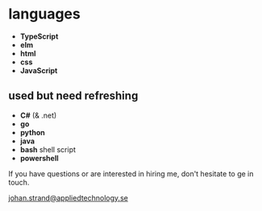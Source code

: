 # languages
- **TypeScript**
- **elm**
- **html**
- **css**
- **JavaScript**
## used but need refreshing 
- **C#** (& .net)
- **go**
- **python**
- **java**
- **bash** shell script
- **powershell**


If you have questions or are interested in hiring me, don't hesitate to ge in touch. 

johan.strand@appliedtechnology.se